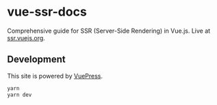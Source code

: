 # vue-ssr-docs

Comprehensive guide for SSR (Server-Side Rendering) in Vue.js. Live at [ssr.vuejs.org](https://ssr.vuejs.org).

## Development

This site is powered by [VuePress](https://vuepress.vuejs.org/).

``` bash
yarn
yarn dev
```
